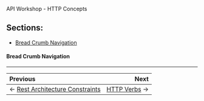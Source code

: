 API Workshop - HTTP Concepts

## Sections:

* [Bread Crumb Navigation](#bread-crumb-navigation)

#### Bread Crumb Navigation
_________________________

Previous | Next
:------- | ---:
← [Rest Architecture Constraints](./rest-constraints.md) | [HTTP Verbs](./http-verbs.md) →
